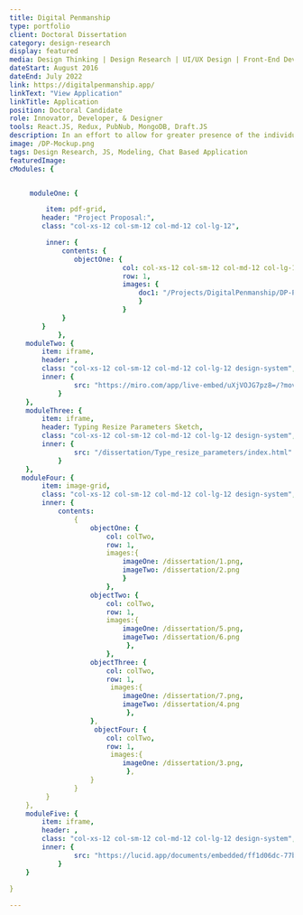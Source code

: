 ```yaml
---
title: Digital Penmanship 
type: portfolio
client: Doctoral Dissertation
category: design-research
display: featured
media: Design Thinking | Design Research | UI/UX Design | Front-End Dev.
dateStart: August 2016 
dateEnd: July 2022
link: https://digitalpenmanship.app/
linkText: "View Application"
linkTitle: Application
position: Doctoral Candidate
role: Innovator, Developer, & Designer
tools: React.JS, Redux, PubNub, MongoDB, Draft.JS 
description: In an effort to allow for greater presence of the individual in their communication within many-to-many communication systems, an application was developed that maps an individuals keystroke biometrics to a variable font.  
image: /DP-Mockup.png
tags: Design Research, JS, Modeling, Chat Based Application
featuredImage: 
cModules: {


     moduleOne: { 

         item: pdf-grid, 
        header: "Project Proposal:",
        class: "col-xs-12 col-sm-12 col-md-12 col-lg-12",

         inner: {
             contents: {
                objectOne: {
                            col: col-xs-12 col-sm-12 col-md-12 col-lg-12, 
                            row: 1, 
                            images: {
                                doc1: "/Projects/DigitalPenmanship/DP-Proposal_V3.pdf",
                                }                    
                            }
             }
        }
            },
    moduleTwo: { 
        item: iframe, 
        header: ,
        class: "col-xs-12 col-sm-12 col-md-12 col-lg-12 design-system",
        inner: {
                src: "https://miro.com/app/live-embed/uXjVOJG7pz8=/?moveToViewport=-442513,-326454,161438,89047&embedId=49446607528"
            }
    }, 
    moduleThree: { 
        item: iframe, 
        header: Typing Resize Parameters Sketch,
        class: "col-xs-12 col-sm-12 col-md-12 col-lg-12 design-system",
        inner: {
                src: "/dissertation/Type_resize_parameters/index.html"
            }
    }, 
   moduleFour: { 
        item: image-grid,
        class: "col-xs-12 col-sm-12 col-md-12 col-lg-12 design-system",
        inner: {
            contents: 
                {
                    objectOne: {
                        col: colTwo, 
                        row: 1, 
                        images:{
                            imageOne: /dissertation/1.png, 
                            imageTwo: /dissertation/2.png 
                            }
                        },
                    objectTwo: {
                        col: colTwo, 
                        row: 1,  
                        images:{
                            imageOne: /dissertation/5.png, 
                            imageTwo: /dissertation/6.png 
                             },    
                        },
                    objectThree: {
                        col: colTwo, 
                        row: 1, 
                         images:{
                            imageOne: /dissertation/7.png, 
                            imageTwo: /dissertation/4.png 
                             },
                    },
                     objectFour: {
                        col: colTwo, 
                        row: 1, 
                         images:{
                            imageOne: /dissertation/3.png, 
                             },
                    }
                }
         }
    },
    moduleFive: { 
        item: iframe, 
        header: ,
        class: "col-xs-12 col-sm-12 col-md-12 col-lg-12 design-system",
        inner: {
                src: "https://lucid.app/documents/embedded/ff1d06dc-77b1-4b1b-b2ad-5eb0fd9eaafd"
            }
    }
    
}

---
```

